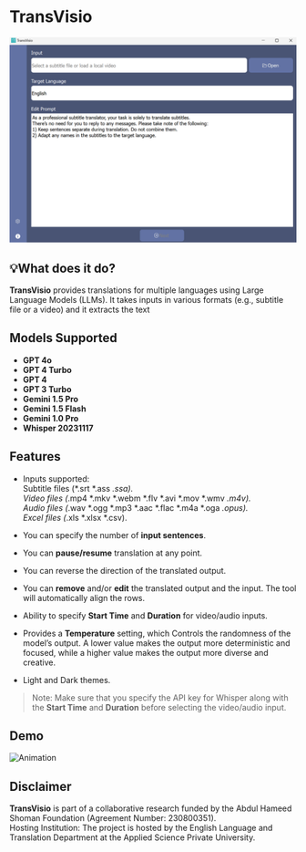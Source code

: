 # **TransVisio**
![alt text](image.png)

## **💡What does it do?**
**TransVisio** provides translations for multiple languages using Large Language Models (LLMs). It takes inputs in various formats (e.g., subtitle file or a video) and it extracts the text  

## **Models Supported**

- **GPT 4o**
- **GPT 4 Turbo**
- **GPT 4**
- **GPT 3 Turbo**
- **Gemini 1.5 Pro**
- **Gemini 1.5 Flash**
- **Gemini 1.0 Pro**
- **Whisper 20231117** 
## **Features**

- Inputs supported: </br>
Subtitle files (*.srt *.ass *.ssa). </br>
Video files (*.mp4 *.mkv *.webm *.flv *.avi *.mov *.wmv *.m4v). </br>
Audio files (*.wav *.ogg *.mp3 *.aac *.flac *.m4a *.oga *.opus). </br>
Excel files (*.xls *.xlsx *.csv). </br>

- You can specify the number of **input sentences**.

- You can **pause/resume** translation at any point.

- You can reverse the direction of the translated output.

- You can **remove** and/or **edit** the translated output and the input. The tool will automatically align the rows.

- Ability to specify **Start Time** and **Duration** for video/audio inputs.

- Provides a **Temperature** setting, which Controls the randomness of the model’s output. A lower value makes the output more deterministic and focused, while a higher value makes the output more diverse and creative. 

- Light and Dark themes.

> Note: Make sure that you specify the API key for Whisper along with the **Start Time** and **Duration** before selecting the video/audio input.

## **Demo**
![Animation](https://github.com/aalramadan/TransVisio/assets/55710790/c3d7d304-7afe-4241-a41c-e4baf56a6566)

## **Disclaimer**
**TransVisio** is part of a collaborative research funded by the Abdul Hameed Shoman Foundation (Agreement Number: 230800351). </br>
Hosting Institution: The project is hosted by the English Language and Translation Department at the Applied Science Private University.</br>
